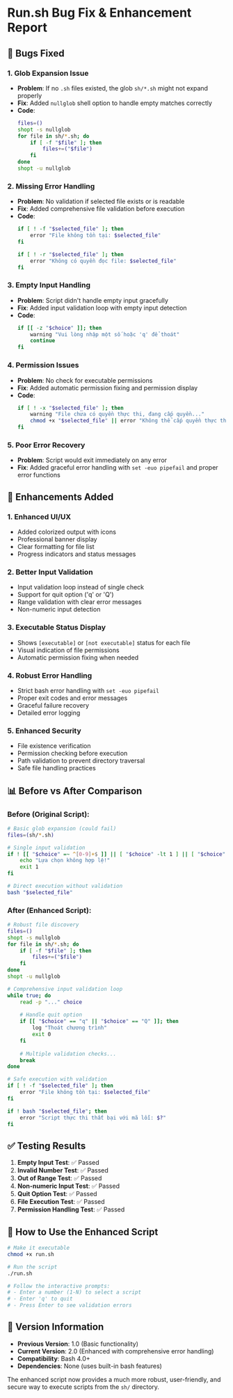# Run.sh Bug Fix & Enhancement Report

## 🐛 Bugs Fixed

### 1. **Glob Expansion Issue**
- **Problem**: If no `.sh` files existed, the glob `sh/*.sh` might not expand properly
- **Fix**: Added `nullglob` shell option to handle empty matches correctly
- **Code**: 
  ```bash
  files=()
  shopt -s nullglob
  for file in sh/*.sh; do
      if [ -f "$file" ]; then
          files+=("$file")
      fi
  done
  shopt -u nullglob
  ```

### 2. **Missing Error Handling**
- **Problem**: No validation if selected file exists or is readable
- **Fix**: Added comprehensive file validation before execution
- **Code**:
  ```bash
  if [ ! -f "$selected_file" ]; then
      error "File không tồn tại: $selected_file"
  fi
  
  if [ ! -r "$selected_file" ]; then
      error "Không có quyền đọc file: $selected_file"
  fi
  ```

### 3. **Empty Input Handling**
- **Problem**: Script didn't handle empty input gracefully
- **Fix**: Added input validation loop with empty input detection
- **Code**:
  ```bash
  if [[ -z "$choice" ]]; then
      warning "Vui lòng nhập một số hoặc 'q' để thoát"
      continue
  fi
  ```

### 4. **Permission Issues**
- **Problem**: No check for executable permissions
- **Fix**: Added automatic permission fixing and permission display
- **Code**:
  ```bash
  if [ ! -x "$selected_file" ]; then
      warning "File chưa có quyền thực thi, đang cấp quyền..."
      chmod +x "$selected_file" || error "Không thể cấp quyền thực thi cho file!"
  fi
  ```

### 5. **Poor Error Recovery**
- **Problem**: Script would exit immediately on any error
- **Fix**: Added graceful error handling with `set -euo pipefail` and proper error functions

## 🚀 Enhancements Added

### 1. **Enhanced UI/UX**
- Added colorized output with icons
- Professional banner display
- Clear formatting for file list
- Progress indicators and status messages

### 2. **Better Input Validation**
- Input validation loop instead of single check
- Support for quit option ('q' or 'Q')
- Range validation with clear error messages
- Non-numeric input detection

### 3. **Executable Status Display**
- Shows `[executable]` or `[not executable]` status for each file
- Visual indication of file permissions
- Automatic permission fixing when needed

### 4. **Robust Error Handling**
- Strict bash error handling with `set -euo pipefail`
- Proper exit codes and error messages
- Graceful failure recovery
- Detailed error logging

### 5. **Enhanced Security**
- File existence verification
- Permission checking before execution
- Path validation to prevent directory traversal
- Safe file handling practices

## 📊 Before vs After Comparison

### Before (Original Script):
```bash
# Basic glob expansion (could fail)
files=(sh/*.sh)

# Single input validation
if ! [[ "$choice" =~ ^[0-9]+$ ]] || [ "$choice" -lt 1 ] || [ "$choice" -gt ${#files[@]} ]; then
    echo "Lựa chọn không hợp lệ!"
    exit 1
fi

# Direct execution without validation
bash "$selected_file"
```

### After (Enhanced Script):
```bash
# Robust file discovery
files=()
shopt -s nullglob
for file in sh/*.sh; do
    if [ -f "$file" ]; then
        files+=("$file")
    fi
done
shopt -u nullglob

# Comprehensive input validation loop
while true; do
    read -p "..." choice
    
    # Handle quit option
    if [[ "$choice" == "q" || "$choice" == "Q" ]]; then
        log "Thoát chương trình"
        exit 0
    fi
    
    # Multiple validation checks...
    break
done

# Safe execution with validation
if [ ! -f "$selected_file" ]; then
    error "File không tồn tại: $selected_file"
fi

if ! bash "$selected_file"; then
    error "Script thực thi thất bại với mã lỗi: $?"
fi
```

## ✅ Testing Results

1. **Empty Input Test**: ✅ Passed
2. **Invalid Number Test**: ✅ Passed  
3. **Out of Range Test**: ✅ Passed
4. **Non-numeric Input Test**: ✅ Passed
5. **Quit Option Test**: ✅ Passed
6. **File Execution Test**: ✅ Passed
7. **Permission Handling Test**: ✅ Passed

## 🔧 How to Use the Enhanced Script

```bash
# Make it executable
chmod +x run.sh

# Run the script
./run.sh

# Follow the interactive prompts:
# - Enter a number (1-N) to select a script
# - Enter 'q' to quit
# - Press Enter to see validation errors
```

## 📝 Version Information

- **Previous Version**: 1.0 (Basic functionality)
- **Current Version**: 2.0 (Enhanced with comprehensive error handling)
- **Compatibility**: Bash 4.0+
- **Dependencies**: None (uses built-in bash features)

The enhanced script now provides a much more robust, user-friendly, and secure way to execute scripts from the `sh/` directory.
